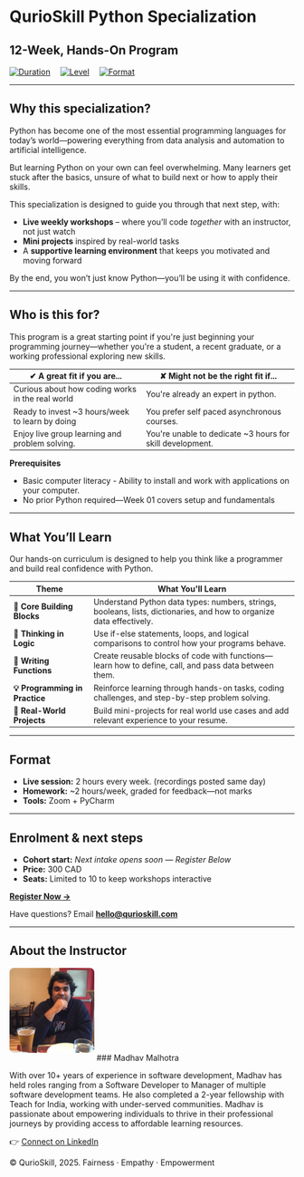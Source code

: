 # **QurioSkill Python Specialization**
## **12-Week, Hands-On Program**

[![Duration](https://img.shields.io/badge/duration-12_weeks-blue)](#format) 
[![Level](https://img.shields.io/badge/experience-beginner-blue)](#who-is-this-for) 
[![Format](https://img.shields.io/badge/format-live_online-blue)](#format)

---

## **Why this specialization?**

Python has become one of the most essential programming languages for today’s world—powering everything from data analysis and automation to artificial intelligence.

But learning Python on your own can feel overwhelming. Many learners get stuck after the basics, unsure of what to build next or how to apply their skills.

This specialization is designed to guide you through that next step, with:

* **Live weekly workshops** – where you’ll code *together* with an instructor, not just watch  
* **Mini projects** inspired by real-world tasks
* A **supportive learning environment** that keeps you motivated and moving forward  

By the end, you won’t just know Python—you’ll be using it with confidence.

---

## **Who is this for?**

This program is a great starting point if you're just beginning your programming journey—whether you're a student, a recent graduate, or a working professional exploring new skills.

| ✔ A great fit if you are...                      | ✘ Might not be the right fit if...                       |
|--------------------------------------------------|----------------------------------------------------------|
| Curious about how coding works in the real world | You're already an expert in python.                      |
| Ready to invest ~3 hours/week to learn by doing  | You prefer self paced asynchronous courses.              |
| Enjoy live group learning and problem solving.   | You're unable to dedicate ~3 hours for skill development. |

**Prerequisites**

* Basic computer literacy - Ability to install and work with applications on your computer.  
* No prior Python required—Week 01 covers setup and fundamentals

---

## **What You’ll Learn**

Our hands-on curriculum is designed to help you think like a programmer and build real confidence with Python.

| Theme                     | What You'll Learn                                                                                                    |
|--------------------------|----------------------------------------------------------------------------------------------------------------------|
| **🧱 Core Building Blocks**   | Understand Python data types: numbers, strings, booleans, lists, dictionaries, and how to organize data effectively. |
| **🔁 Thinking in Logic**      | Use if-else statements, loops, and logical comparisons to control how your programs behave.                          |
| **🔧 Writing Functions**     | Create reusable blocks of code with functions—learn how to define, call, and pass data between them.                 |
| **💡 Programming in Practice** | Reinforce learning through hands-on tasks, coding challenges, and step-by-step problem solving.                      |
| **🚀 Real-World Projects**   | Build mini-projects for real world use cases and add relevant experience to your resume.                             |

---

## **Format**

* **Live session:** 2 hours every week. (recordings posted same day)
* **Homework:** ~2 hours/week, graded for feedback—not marks  
* **Tools:** Zoom + PyCharm

---

## **Enrolment & next steps**

* **Cohort start:** _Next intake opens soon — Register Below_  
* **Price:** 300 CAD
* **Seats:** Limited to 10 to keep workshops interactive

[**Register Now →**](https://forms.gle/example)

Have questions? Email **hello@qurioskill.com**

---

## **About the Instructor**

<img src="assets/instructor.jpg" alt="Instructor Photo" width="150" style="border-radius: 8px; margin-bottom: 1em;" /> 
### Madhav Malhotra

With over 10+ years of experience in software development, Madhav has held roles ranging from a Software Developer to Manager of multiple software development teams. 
He also completed a 2-year fellowship with Teach for India, working with under-served communities. 
Madhav is passionate about empowering individuals to thrive in their professional journeys by providing access to affordable learning resources.

👉 [Connect on LinkedIn](https://www.linkedin.com/in/madhav-malhotra-06239b128/)


© QurioSkill, 2025. Fairness · Empathy · Empowerment
